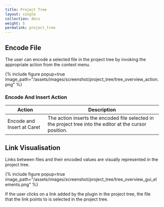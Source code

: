 ```yaml
---
title: Project Tree
layout: single
collection: docs
weight: 5
permalink: project_tree
---
```


## Encode File

The user can encode a selected file in the project tree by invoking the appropriate action from the context menu.

{% include figure popup=true image_path="/assets/images/screenshot/project_tree/tree_overview_action.png" %}

### Encode And Insert Action

| Action                     | Description                                                                                              |
|----------------------------|----------------------------------------------------------------------------------------------------------|
| Encode and Insert at Caret | The action inserts the encoded file selected in the project tree into the editor at the cursor position. |

## Link Visualisation

Links between files and their encoded values are visually represented in the project tree.

{% include figure popup=true image_path="/assets/images/screenshot/project_tree/tree_overview_gui_elements.png" %}

If the user clicks on a link added by the plugin in the project tree, the file that the link points to is selected in the project tree.